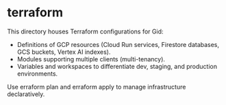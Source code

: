 ﻿# terraform

This directory houses Terraform configurations for Gid:

- Definitions of GCP resources (Cloud Run services, Firestore databases, GCS buckets, Vertex AI indexes).
- Modules supporting multiple clients (multi-tenancy).
- Variables and workspaces to differentiate dev, staging, and production environments.

Use 	erraform plan and 	erraform apply to manage infrastructure declaratively.
